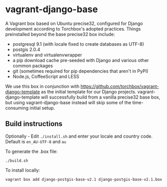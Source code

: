 vagrant-django-base
===================

A Vagrant box based on Ubuntu precise32, configured for Django development
according to Torchbox's adopted practices. Things preinstalled beyond the base
precise32 box include:

* postgresql 9.1 (with locale fixed to create databases as UTF-8)
* postgis 2.0.4
* virtualenv and virtualenvwrapper
* a pip download cache pre-seeded with Django and various other common packages
* git (sometimes required for pip dependencies that aren't in PyPI)
* Node.js, CoffeeScript and LESS

We use this box in conjunction with https://github.com/torchbox/vagrant-django-template
as the initial template for our Django projects. vagrant-django-template will
successfully build from a vanilla precise32 base box, but using vagrant-django-base
instead will skip some of the time-consuming initial setup.

Build instructions
------------------
Optionally - Edit `./install.sh` and enter your locale and country code. Default is `en_AU-UTF-8` and `au`

To generate the .box file:

    ./build.sh

To install locally:

    vagrant box add django-postgis-base-v2.1 django-postgis-base-v2.1.box
